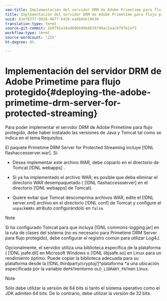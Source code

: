 ```yaml
---
seo-title: Implementación del servidor DRM de Adobe Primetime para flujo protegido
title: Implementación del servidor DRM de Adobe Primetime para flujo protegido
uuid: 83ef8237-0026-4677-b42b-ea4b6de19630
translation-type: tm+mt
source-git-commit: 1b9792a10ad606b99b6639799ac2aacb707b2af5
workflow-type: tm+mt
source-wordcount: '215'
ht-degree: 0%

---
```



# Implementación del servidor DRM de Adobe Primetime para flujo protegido{#deploying-the-adobe-primetime-drm-server-for-protected-streaming}

Para poder implementar el servidor DRM de Adobe Primetime para flujo protegido, debe haber instalado las versiones de Java y Tomcat tal como se indica en el tema Requisitos.

El paquete Primetime DRM Server for Protected Streaming incluye [!DNL flashaccesserver.war]. Si:

* Desea implementar este archivo WAR, debe copiarlo en el directorio de Tomcat [!DNL webapps] .
* Si ya ha implementado el archivo WAR, es posible que deba eliminar el directorio WAR desempaquetado ( [!DNL flashaccessserver] en el directorio [!DNL webapps] de Tomcat).

* Quiere evitar que Tomcat descomprima archivos WAR, edite el [!DNL server.xml] archivo en el directorio [!DNL conf] de Tomcat y configure el `unpackWARs` atributo configurándolo en `false`.

>[!NOTE]
>
>Si ha configurado Tomcat para que incluya [!DNL commons-logging.jar] en la ruta de clases del sistema (no es necesario para Primetime DRM Server para flujo protegido), debe configurar el registro común para utilizar Log4J.

Opcionalmente, el servidor utiliza una biblioteca específica de la plataforma ( [!DNL jsafe.dll] en Microsoft Windows o [!DNL libjsafe.so] en Linux para un rendimiento óptimo. Puede copiar la biblioteca adecuada para su plataforma desde la [!DNL thirdparty/cryptoj/]*plataforma *a una ubicación especificada por la variable de`PATH`entorno o`LD_LIBRARY_PATH`en Linux.

>[!NOTE]
>
>Sólo debe utilizar la versión de 64 bits si tanto el sistema operativo como el JDK admiten 64 bits. De lo contrario, debe utilizar la versión de 32 bits.

